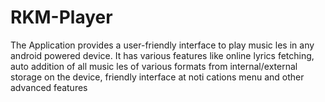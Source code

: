 # RKM-Player
The Application provides a user-friendly interface to play music les in any android powered device. It has various features like
online lyrics fetching, auto addition of all music les of various formats from internal/external storage on the device, friendly
interface at noti cations menu and other advanced features
